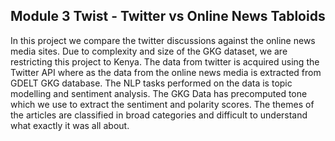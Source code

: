 ## **Module 3 Twist -  Twitter vs Online News Tabloids**

In this project we compare the twitter discussions against the online news media sites. Due to complexity and size of the GKG dataset, we are restricting this project to Kenya.  The data from twitter is acquired using the Twitter API where as the data from the online news media is extracted from GDELT GKG database. The NLP tasks performed on the data is topic modelling and sentiment analysis. The GKG Data has precomputed tone which we use to extract the sentiment and polarity scores. The themes of the articles are classified in broad categories and difficult to understand what exactly it was all about.
